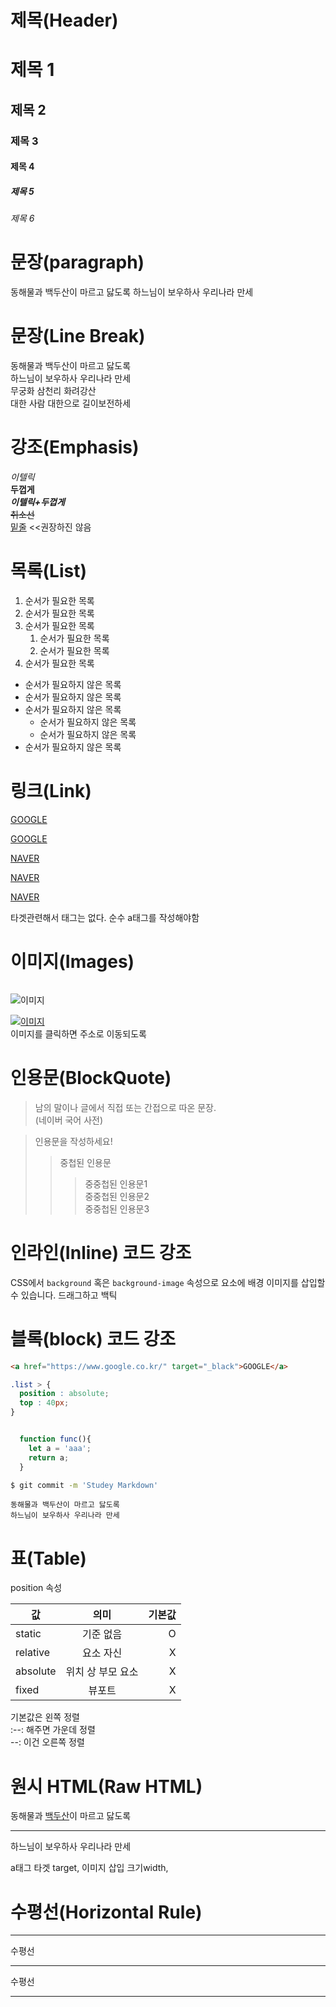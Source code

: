 # 제목(Header)

# 제목 1
## 제목 2
### 제목 3
#### 제목 4
##### 제목 5
###### 제목 6


# 문장(paragraph)
동해물과 백두산이 마르고 닳도록
하느님이 보우하사 우리나라 만세

# 문장(Line Break)
동해물과 백두산이 마르고 닳도록  
하느님이 보우하사 우리나라 만세  
무궁화 삼천리 화려강산<br/>
대한 사람 대한으로 길이보전하세

# 강조(Emphasis)

_이텔릭_  
**두껍게**  
**_이텔릭+두껍게_**  
~~취소선~~  
<u>밑줄</u> <<권장하진 않음  

# 목록(List)

1. 순서가 필요한 목록
1. 순서가 필요한 목록
1. 순서가 필요한 목록
    1. 순서가 필요한 목록
    1. 순서가 필요한 목록
1. 순서가 필요한 목록


- 순서가 필요하지 않은 목록
- 순서가 필요하지 않은 목록
- 순서가 필요하지 않은 목록
    - 순서가 필요하지 않은 목록
    - 순서가 필요하지 않은 목록
- 순서가 필요하지 않은 목록  

# 링크(Link)

<a href="https://google.com">GOOGLE</a>  

[GOOGLE](https:google.com)

<a href="https://naver.com" title="네이버로 이동">NAVER</a>

[NAVER](https://naver.com "네이버로 이동!")

<a href="https://naver.com" title="네이버로 이동" target="_blank">NAVER</a>

타겟관련해서 태그는 없다. 순수 a태그를 작성해야함

# 이미지(Images)
![]()

![이미지](소스)

[![이미지](소스)](링크)  
이미지를 클릭하면 주소로 이동되도록

# 인용문(BlockQuote)

> 남의 말이나 글에서 직접 또는 간접으로 따온 문장.  
> (네이버 국어 사전)

> 인용문을 작성하세요!
>> 중첩된 인용문
>>> 중중첩된 인용문1  
>>> 중중첩된 인용문2  
>>> 중중첩된 인용문3  

# 인라인(Inline) 코드 강조

CSS에서 `background` 혹은 `background-image` 속성으로 요소에 배경 이미지를 삽입할 수 있습니다. 드래그하고 백틱

# 블록(block) 코드 강조
```html
<a href="https://www.google.co.kr/" target="_black">GOOGLE</a>
```

```css
.list > {
  position : absolute;
  top : 40px;
}
```

```javascript

  function func(){
    let a = 'aaa';
    return a;
  }
```

```bash
$ git commit -m 'Studey Markdown'
```

```plaintext
동해물과 백두산이 마르고 닳도록  
하느님이 보우하사 우리나라 만세
```

# 표(Table)

position 속성

값 | 의미 | 기본값  
--|:--:|--:
static | 기준 없음 | O
relative | 요소 자신 | X
absolute | 위치 상 부모 요소 | X
fixed | 뷰포트 | X

기본값은 왼쪽 정렬  
:--: 해주면 가운데 정렬  
--: 이건 오른쪽 정렬

# 원시 HTML(Raw HTML)

동해물과 <span style="text-decoration: underline">백두산</span>이 마르고 닳도록<br/>
***
하느님이 보우하사 우리나라 만세

a태그 타겟 target, 이미지 삽입 크기width,

# 수평선(Horizontal Rule)

---
수평선
***
수평선
___